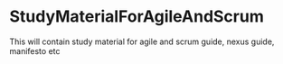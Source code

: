 # StudyMaterialForAgileAndScrum
This will contain study material for agile and scrum guide, nexus guide, manifesto etc

